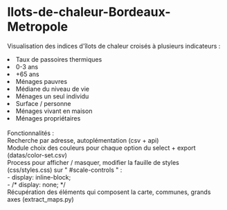 # Ilots-de-chaleur-Bordeaux-Metropole
Visualisation des indices d'îlots de chaleur croisés à plusieurs indicateurs :
<li>Taux de passoires thermiques
<li>0-3 ans
<li>+65 ans
<li>Ménages pauvres
<li>Médiane du niveau de vie
<li>Ménages un seul individu
<li>Surface / personne
<li>Ménages vivant en maison
<li>Ménages propriétaires</li></br>
Fonctionnalités :</br>
Recherche par adresse, autoplémentation (csv + api)</br>
Module choix des couleurs pour chaque option du select + export (datas/color-set.csv)</br>
Process pour afficher / masquer, modifier la fauille de styles (css/styles.css) sur " #scale-controls " :</br> 
  - display: inline-block;</br>
  - /* display: none; */ </br>
Récupération des éléments qui composent la carte, communes, grands axes (extract_maps.py)

